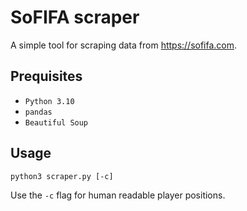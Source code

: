 # SoFIFA scraper

A simple tool for scraping data from https://sofifa.com.

## Prequisites

* `Python 3.10`
* `pandas`
* `Beautiful Soup`

## Usage

```
python3 scraper.py [-c]
```

Use the `-c` flag for human readable player positions.
